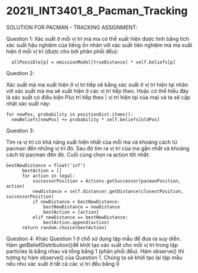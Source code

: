 # 2021l_INT3401_8_Pacman_Tracking
SOLUTION FOR PACMAN - TRACKING ASSIGNMENT:

Question 1: 
Xác suất ở mỗi vị trí mà ma có thể xuất hiện được tính bằng tích xác suất hậu nghiệm của tiếng ồn nhân với xác suất tiên nghiệm mà ma xuất hiện ở mỗi vị trí (được cho bởi phân phối đều):

      allPossible[p] = emissionModel[trueDistance] * self.beliefs[p]
                                                  
Question 2: 

Xác suất mà ma xuất hiện ở vị trí tiếp sẽ bằng xác suất ở vị trí hiện tại nhân với xác suất mà ma sẽ xuất hiện ở các vị trí tiếp theo. Hoặc có thể hiểu đây là xác suất có điều kiện P(vị trí tiếp theo | vị trí hiện tại của ma) và ta sẽ cập nhật xác suất này:

    for newPos, probability in positionDist.items():
      newBeliefs[newPos] += probability * self.beliefs[oldPos]
                                                                                                        
Question 3:

Tìm ra vị trí có khả năng xuất hiện nhất của mỗi ma và khoảng cách từ pacman đến những vị trí đó. Sau đó tìm ra vị trí của ma gần nhất và khoảng cách từ pacman đến đó. Cuối cùng chọn ra action tốt nhất:

    bestNewDistance = float('inf')
          bestAction = []
          for action in legal:
              successorPosition = Actions.getSuccessor(pacmanPosition, action)
              newDistance = self.distancer.getDistance(closestPosition, successorPosition)
              if newDistance < bestNewDistance:
                  bestNewDistance = newDistance
                  bestAction = [action]
              elif newDistance == bestNewDistance:
                  bestAction.append(action)
          return random.choice(bestAction)
          
Question 4: 
Khác Question 1 ở chỗ sử dụng tập mẫu để đưa ra suy diễn. Hàm getBeliefDistribution()để khởi tạo xác suất cho mỗi vị trí trong tập particles là bằng nhau và tổng bằng 1 (phân phối đều). Hàm observe() thì tương tự hàm observe() của Question 1. Chúng ta sẽ khởi tạo lại tập mẫu nếu như xác suất ở tất cả các vị trí đều bằng 0





                                                  
